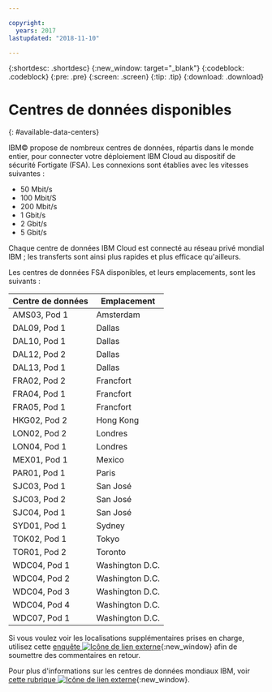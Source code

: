 ```yaml
---

copyright:
  years: 2017
lastupdated: "2018-11-10"

---
```


{:shortdesc: .shortdesc}
{:new_window: target="_blank"}
{:codeblock: .codeblock}
{:pre: .pre}
{:screen: .screen}
{:tip: .tip}
{:download: .download}

# Centres de données disponibles
{: #available-data-centers}

IBM© propose de nombreux centres de données, répartis dans le monde entier, pour connecter votre déploiement IBM Cloud au dispositif de sécurité Fortigate (FSA). Les connexions sont établies avec les vitesses suivantes :

* 50 Mbit/s
* 100 Mbit/S
* 200 Mbit/s
* 1 Gbit/s
* 2 Gbit/s
* 5 Gbit/s

Chaque centre de données IBM Cloud est connecté au réseau privé mondial IBM ; les transferts sont ainsi plus rapides et plus efficace qu'ailleurs.

Les centres de données FSA disponibles, et leurs emplacements, sont les suivants :

| Centre de données | Emplacement |
| ----------- | -------- |
| AMS03, Pod 1 | Amsterdam |
| DAL09, Pod 1 | Dallas |
| DAL10, Pod 1 | Dallas |
| DAL12, Pod 2 | Dallas |
| DAL13, Pod 1 | Dallas |
| FRA02, Pod 2 | Francfort |
| FRA04, Pod 1 | Francfort |
| FRA05, Pod 1 | Francfort |
| HKG02, Pod 2 | Hong Kong |
| LON02, Pod 2 | Londres |
| LON04, Pod 1 | Londres |
| MEX01, Pod 1 | Mexico |
| PAR01, Pod 1 | Paris |
| SJC03, Pod 1 | San José |
| SJC03, Pod 2 | San José |
| SJC04, Pod 1 | San José |
| SYD01, Pod 1 | Sydney |
| TOK02, Pod 1 | Tokyo |
| TOR01, Pod 2 | Toronto |
| WDC04, Pod 1 | Washington D.C. |
| WDC04, Pod 2 | Washington D.C. |
| WDC04, Pod 3 | Washington D.C. |
| WDC04, Pod 4 | Washington D.C. |
| WDC07, Pod 1 | Washington D.C. |

Si vous voulez voir les localisations supplémentaires prises en charge, utilisez cette [enquête ![Icône de lien externe](../../icons/launch-glyph.svg "Icône de lien externe")](http://ibm.biz/firewalllocations){:new_window} afin de soumettre des commentaires en retour.

Pour plus d'informations sur les centres de données mondiaux IBM, voir [cette rubrique ![Icône de lien externe](../../icons/launch-glyph.svg "Icône de lien externe")](https://www.ibm.com/cloud-computing/bluemix/data-centers){:new_window}.
